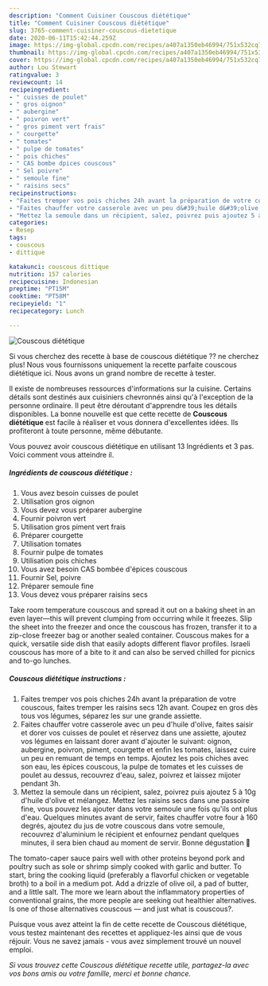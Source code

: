 ```yaml
---
description: "Comment Cuisiner Couscous diététique"
title: "Comment Cuisiner Couscous diététique"
slug: 3765-comment-cuisiner-couscous-dietetique
date: 2020-06-11T15:42:44.259Z
image: https://img-global.cpcdn.com/recipes/a407a1350eb46994/751x532cq70/couscous-dietetique-photo-principale-de-la-recette.jpg
thumbnail: https://img-global.cpcdn.com/recipes/a407a1350eb46994/751x532cq70/couscous-dietetique-photo-principale-de-la-recette.jpg
cover: https://img-global.cpcdn.com/recipes/a407a1350eb46994/751x532cq70/couscous-dietetique-photo-principale-de-la-recette.jpg
author: Lou Stewart
ratingvalue: 3
reviewcount: 14
recipeingredient:
- " cuisses de poulet"
- " gros oignon"
- " aubergine"
- " poivron vert"
- " gros piment vert frais"
- " courgette"
- " tomates"
- " pulpe de tomates"
- " pois chiches"
- " CAS bombe dpices couscous"
- " Sel poivre"
- " semoule fine"
- " raisins secs"
recipeinstructions:
- "Faites tremper vos pois chiches 24h avant la préparation de votre couscous, faites tremper les raisins secs 12h avant. Coupez en gros dès tous vos légumes, séparez les sur une grande assiette."
- "Faites chauffer votre casserole avec un peu d&#39;huile d&#39;olive, faites saisir et dorer vos cuisses de poulet et réservez dans une assiette, ajoutez vos légumes en laissant dorer avant d&#39;ajouter le suivant: oignon, aubergine, poivron, piment, courgette et enfin les tomates, laissez cuire un peu en remuant de temps en temps. Ajoutez les pois chiches avec son eau, les épices couscous, la pulpe de tomates et les cuisses de poulet au dessus, recouvrez d&#39;eau, salez, poivrez et laissez mijoter pendant 3h."
- "Mettez la semoule dans un récipient, salez, poivrez puis ajoutez 5 à 10g d&#39;huile d&#39;olive et mélangez. Mettez les raisins secs dans une passoire fine, vous pouvez les ajouter dans votre semoule une fois qu&#39;ils ont plus d&#39;eau. Quelques minutes avant de servir, faites chauffer votre four à 160 degrés, ajoutez du jus de votre couscous dans votre semoule, recouvrez d&#39;aluminium le récipient et enfournez pendant quelques minutes, il sera bien chaud au moment de servir. Bonne dégustation 🥘"
categories:
- Resep
tags:
- couscous
- dittique

katakunci: couscous dittique 
nutrition: 157 calories
recipecuisine: Indonesian
preptime: "PT15M"
cooktime: "PT58M"
recipeyield: "1"
recipecategory: Lunch

---
```



![Couscous diététique](https://img-global.cpcdn.com/recipes/a407a1350eb46994/751x532cq70/couscous-dietetique-photo-principale-de-la-recette.jpg)

Si vous cherchez des recette à base de couscous diététique ?? ne cherchez plus! Nous vous fournissons uniquement la recette parfaite couscous diététique ici. Nous avons un grand nombre de recette à tester.

Il existe de nombreuses ressources d'informations sur la cuisine. Certains détails sont destinés aux cuisiniers chevronnés ainsi qu'à l'exception de la personne ordinaire. Il peut être déroutant d'apprendre tous les détails disponibles. La bonne nouvelle est que cette recette de <strong> Couscous diététique </strong> est facile à réaliser et vous donnera d'excellentes idées. Ils profiteront à toute personne, même débutante.

<!--inarticleads1-->

Vous pouvez avoir couscous diététique en utilisant 13 Ingrédients et 3 pas. Voici comment vous atteindre il.

##### Ingrédients de couscous diététique :

1. Vous avez besoin  cuisses de poulet
1. Utilisation  gros oignon
1. Vous devez vous préparer  aubergine
1. Fournir  poivron vert
1. Utilisation  gros piment vert frais
1. Préparer  courgette
1. Utilisation  tomates
1. Fournir  pulpe de tomates
1. Utilisation  pois chiches
1. Vous avez besoin  CAS bombée d&#39;épices couscous
1. Fournir  Sel, poivre
1. Préparer  semoule fine
1. Vous devez vous préparer  raisins secs


Take room temperature couscous and spread it out on a baking sheet in an even layer—this will prevent clumping from occurring while it freezes. Slip the sheet into the freezer and once the couscous has frozen, transfer it to a zip-close freezer bag or another sealed container. Couscous makes for a quick, versatile side dish that easily adopts different flavor profiles. Israeli couscous has more of a bite to it and can also be served chilled for picnics and to-go lunches. 

<!--inarticleads2-->

##### Couscous diététique instructions :

1. Faites tremper vos pois chiches 24h avant la préparation de votre couscous, faites tremper les raisins secs 12h avant. Coupez en gros dès tous vos légumes, séparez les sur une grande assiette.
1. Faites chauffer votre casserole avec un peu d&#39;huile d&#39;olive, faites saisir et dorer vos cuisses de poulet et réservez dans une assiette, ajoutez vos légumes en laissant dorer avant d&#39;ajouter le suivant: oignon, aubergine, poivron, piment, courgette et enfin les tomates, laissez cuire un peu en remuant de temps en temps. Ajoutez les pois chiches avec son eau, les épices couscous, la pulpe de tomates et les cuisses de poulet au dessus, recouvrez d&#39;eau, salez, poivrez et laissez mijoter pendant 3h.
1. Mettez la semoule dans un récipient, salez, poivrez puis ajoutez 5 à 10g d&#39;huile d&#39;olive et mélangez. Mettez les raisins secs dans une passoire fine, vous pouvez les ajouter dans votre semoule une fois qu&#39;ils ont plus d&#39;eau. Quelques minutes avant de servir, faites chauffer votre four à 160 degrés, ajoutez du jus de votre couscous dans votre semoule, recouvrez d&#39;aluminium le récipient et enfournez pendant quelques minutes, il sera bien chaud au moment de servir. Bonne dégustation 🥘


The tomato-caper sauce pairs well with other proteins beyond pork and poultry such as sole or shrimp simply cooked with garlic and butter. To start, bring the cooking liquid (preferably a flavorful chicken or vegetable broth) to a boil in a medium pot. Add a drizzle of olive oil, a pad of butter, and a little salt. The more we learn about the inflammatory properties of conventional grains, the more people are seeking out healthier alternatives. Is one of those alternatives couscous — and just what is couscous?. 

<!--inarticleads1-->

<p>
Puisque vous avez atteint la fin de cette recette de Couscous diététique, vous testez maintenant des recettes et appliquez-les ainsi que de vous réjouir. Vous ne savez jamais - vous avez simplement trouvé un nouvel emploi.
</p>

<p>
<i>Si vous trouvez cette Couscous diététique recette utile, partagez-la avec vos bons amis ou votre famille, merci et bonne chance.</i>
</p>
